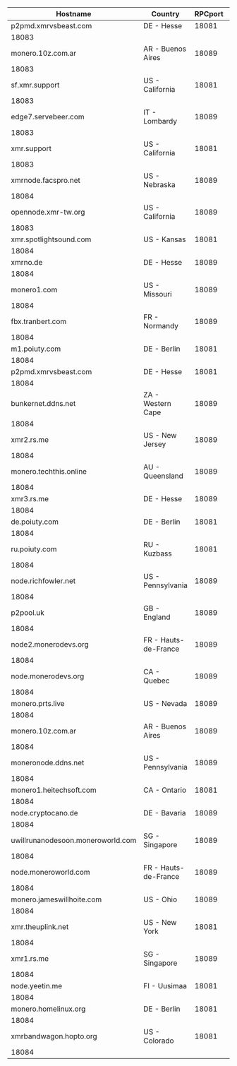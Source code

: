 Hostname | Country | RPCport | P2Pport
--- | --- | --- | ---
p2pmd.xmrvsbeast.com | DE - Hesse | 18081
 | 18083
monero.10z.com.ar | AR - Buenos Aires | 18089
 | 18083
sf.xmr.support | US - California | 18081
 | 18083
edge7.servebeer.com | IT - Lombardy | 18089
 | 18083
xmr.support | US - California | 18081
 | 18083
xmrnode.facspro.net | US - Nebraska | 18089
 | 18084
opennode.xmr-tw.org | US - California | 18089
 | 18083
xmr.spotlightsound.com | US - Kansas | 18081
 | 18084
xmrno.de | DE - Hesse | 18089
 | 18084
monero1.com | US - Missouri | 18089
 | 18084
fbx.tranbert.com | FR - Normandy | 18089
 | 18084
m1.poiuty.com | DE - Berlin | 18081
 | 18084
p2pmd.xmrvsbeast.com | DE - Hesse | 18081
 | 18084
bunkernet.ddns.net | ZA - Western Cape | 18089
 | 18084
xmr2.rs.me | US - New Jersey | 18089
 | 18084
monero.techthis.online | AU - Queensland | 18089
 | 18084
xmr3.rs.me | DE - Hesse | 18089
 | 18084
de.poiuty.com | DE - Berlin | 18081
 | 18084
ru.poiuty.com | RU - Kuzbass | 18081
 | 18084
node.richfowler.net | US - Pennsylvania | 18089
 | 18084
p2pool.uk | GB - England | 18089
 | 18084
node2.monerodevs.org | FR - Hauts-de-France | 18089
 | 18084
node.monerodevs.org | CA - Quebec | 18089
 | 18084
monero.prts.live | US - Nevada | 18089
 | 18084
monero.10z.com.ar | AR - Buenos Aires | 18089
 | 18084
moneronode.ddns.net | US - Pennsylvania | 18089
 | 18084
monero1.heitechsoft.com | CA - Ontario | 18081
 | 18084
node.cryptocano.de | DE - Bavaria | 18089
 | 18084
uwillrunanodesoon.moneroworld.com | SG - Singapore | 18089
 | 18084
node.moneroworld.com | FR - Hauts-de-France | 18089
 | 18084
monero.jameswillhoite.com | US - Ohio | 18089
 | 18084
xmr.theuplink.net | US - New York | 18081
 | 18084
xmr1.rs.me | SG - Singapore | 18089
 | 18084
node.yeetin.me | FI - Uusimaa | 18081
 | 18084
monero.homelinux.org | DE - Berlin | 18081
 | 18084
xmrbandwagon.hopto.org | US - Colorado | 18081
 | 18084
